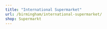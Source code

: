 ```yaml
---
title: "International Supermarket"
url: /birmingham/international-supermarket/
shop: Supermarkt
---
```

